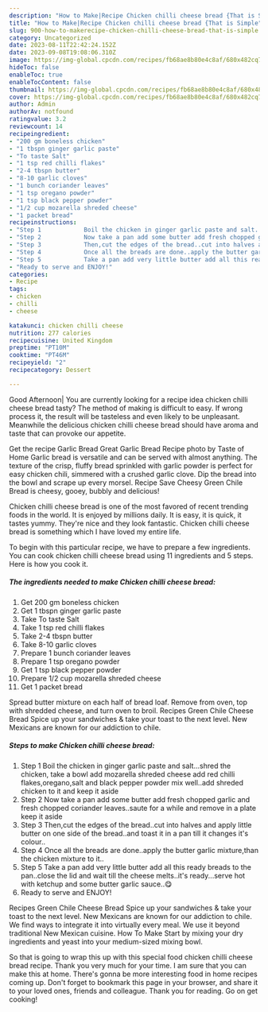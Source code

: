 ```yaml
---
description: "How to Make|Recipe Chicken chilli cheese bread {That is Simple"
title: "How to Make|Recipe Chicken chilli cheese bread {That is Simple"
slug: 900-how-to-makerecipe-chicken-chilli-cheese-bread-that-is-simple
category: Uncategorized
date: 2023-08-11T22:42:24.152Z
date: 2023-09-08T19:08:06.310Z
image: https://img-global.cpcdn.com/recipes/fb68ae8b80e4c8af/680x482cq70/chicken-chilli-cheese-bread-recipe-main-photo.jpg
hideToc: false
enableToc: true
enableTocContent: false
thumbnail: https://img-global.cpcdn.com/recipes/fb68ae8b80e4c8af/680x482cq70/chicken-chilli-cheese-bread-recipe-main-photo.jpg
cover: https://img-global.cpcdn.com/recipes/fb68ae8b80e4c8af/680x482cq70/chicken-chilli-cheese-bread-recipe-main-photo.jpg
author: Admin
authorAv: notfound
ratingvalue: 3.2
reviewcount: 14
recipeingredient:
- "200 gm boneless chicken"
- "1 tbspn ginger garlic paste"
- "To taste Salt"
- "1 tsp red chilli flakes"
- "2-4 tbspn butter"
- "8-10 garlic cloves"
- "1 bunch coriander leaves"
- "1 tsp oregano powder"
- "1 tsp black pepper powder"
- "1/2 cup mozarella shreded cheese"
- "1 packet bread"
recipeinstructions:
- "Step 1            Boil the chicken in ginger garlic paste and salt...shred the chicken, take a bowl add mozarella shreded cheese add red chilli flakes,oregano,salt and black pepper powder mix well..add shreded chicken to it and keep it aside"
- "Step 2            Now take a pan add some butter add fresh chopped garlic and fresh chopped coriander leaves..saute for a while and remove in a plate keep it aside"
- "Step 3            Then,cut the edges of the bread..cut into halves and apply little butter on one side of the bread..and toast it in a pan till it changes it&#39;s colour.."
- "Step 4            Once all the breads are done..apply the butter garlic mixture,than the chicken mixture to it.."
- "Step 5            Take a pan add very little butter add all this ready breads to the pan..close the lid and wait till the cheese melts..it&#39;s ready...serve hot with ketchup and some butter garlic sauce..😋"
- "Ready to serve and ENJOY!"
categories:
- Recipe
tags:
- chicken
- chilli
- cheese

katakunci: chicken chilli cheese 
nutrition: 277 calories
recipecuisine: United Kingdom
preptime: "PT10M"
cooktime: "PT46M"
recipeyield: "2"
recipecategory: Dessert

---
```



Good Afternoon| You are currently looking for a recipe idea chicken chilli cheese bread tasty? The method of making is difficult to easy. If wrong process it, the result will be tasteless and even likely to be unpleasant. Meanwhile the delicious chicken chilli cheese bread should have aroma and taste that can provoke our appetite.





Get the recipe Garlic Bread Great Garlic Bread Recipe photo by Taste of Home Garlic bread is versatile and can be served with almost anything. The texture of the crisp, fluffy bread sprinkled with garlic powder is perfect for easy chicken chili, simmered with a crushed garlic clove. Dip the bread into the bowl and scrape up every morsel. Recipe Save Cheesy Green Chile Bread is cheesy, gooey, bubbly and delicious!

Chicken chilli cheese bread is one of the most favored of recent trending foods in the world. It is enjoyed by millions daily. It is easy, it is quick, it tastes yummy. They're nice and they look fantastic. Chicken chilli cheese bread is something which I have loved my entire life.


To begin with this particular recipe, we have to prepare a few ingredients. You can cook chicken chilli cheese bread using 11 ingredients and 5 steps. Here is how you cook it.

<!--inarticleads1-->

##### The ingredients needed to make Chicken chilli cheese bread:

1. Get 200 gm boneless chicken
1. Get 1 tbspn ginger garlic paste
1. Take To taste Salt
1. Take 1 tsp red chilli flakes
1. Take 2-4 tbspn butter
1. Take 8-10 garlic cloves
1. Prepare 1 bunch coriander leaves
1. Prepare 1 tsp oregano powder
1. Get 1 tsp black pepper powder
1. Prepare 1/2 cup mozarella shreded cheese
1. Get 1 packet bread


Spread butter mixture on each half of bread loaf. Remove from oven, top with shredded cheese, and turn oven to broil. Recipes Green Chile Cheese Bread Spice up your sandwiches &amp; take your toast to the next level. New Mexicans are known for our addiction to chile. 

<!--inarticleads2-->

##### Steps to make Chicken chilli cheese bread:

1. Step 1            Boil the chicken in ginger garlic paste and salt...shred the chicken, take a bowl add mozarella shreded cheese add red chilli flakes,oregano,salt and black pepper powder mix well..add shreded chicken to it and keep it aside
1. Step 2            Now take a pan add some butter add fresh chopped garlic and fresh chopped coriander leaves..saute for a while and remove in a plate keep it aside
1. Step 3            Then,cut the edges of the bread..cut into halves and apply little butter on one side of the bread..and toast it in a pan till it changes it&#39;s colour..
1. Step 4            Once all the breads are done..apply the butter garlic mixture,than the chicken mixture to it..
1. Step 5            Take a pan add very little butter add all this ready breads to the pan..close the lid and wait till the cheese melts..it&#39;s ready...serve hot with ketchup and some butter garlic sauce..😋
1. Ready to serve and ENJOY!

Recipes Green Chile Cheese Bread Spice up your sandwiches &amp; take your toast to the next level. New Mexicans are known for our addiction to chile. We find ways to integrate it into virtually every meal. We use it beyond traditional New Mexican cuisine. How To Make Start by mixing your dry ingredients and yeast into your medium-sized mixing bowl. 

So that is going to wrap this up with this special food chicken chilli cheese bread recipe. Thank you very much for your time. I am sure that you can make this at home. There's gonna be more interesting food in home recipes coming up. Don't forget to bookmark this page in your browser, and share it to your loved ones, friends and colleague. Thank you for reading. Go on get cooking!
